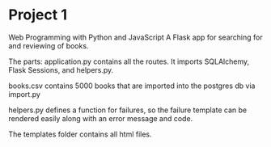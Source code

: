 # Project 1
Web Programming with Python and JavaScript
A Flask app for searching for and reviewing of books.

The parts:
application.py contains all the routes. It imports SQLAlchemy, Flask Sessions, and helpers.py.

books.csv contains 5000 books that are imported into the postgres db via import.py

helpers.py defines a function for failures, so the failure template can be rendered easily along with an error message and code.

The templates folder contains all html files.